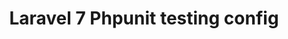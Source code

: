 ---
layout: single
title:  "Laravel 7 Phpunit testing config "
categories:
  - Web
tags:
  - git
  - github
  - gitlab
---
